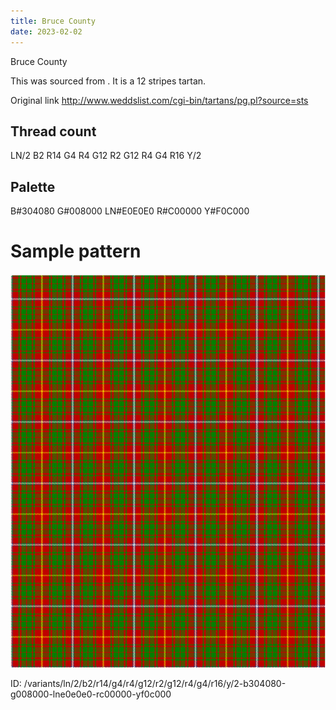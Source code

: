 ```yaml
---
title: Bruce County
date: 2023-02-02
---
```

Bruce County

This was sourced from <no value>.  It is a 12 stripes tartan.

Original link http://www.weddslist.com/cgi-bin/tartans/pg.pl?source=sts

## Thread count
LN/2 B2 R14 G4 R4 G12 R2 G12 R4 G4 R16 Y/2

## Palette
B#304080 G#008000 LN#E0E0E0 R#C00000 Y#F0C000

# Sample pattern

![Tartan detail](tartan.png "LN/2 B2 R14 G4 R4 G12 R2 G12 R4 G4 R16 Y/2 tartan")

ID: /variants/ln/2/b2/r14/g4/r4/g12/r2/g12/r4/g4/r16/y/2-b304080-g008000-lne0e0e0-rc00000-yf0c000